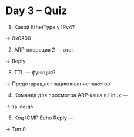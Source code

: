 # Day 3 – Quiz

1. Какой EtherType у IPv4?

-> 0x0800 

2. ARP‑операция 2 — это:

-> Reply

3. TTL — функция?

-> Предотвращает зацикливание пакетов

4. Команда для просмотра ARP‑кэша в Linux —

-> `ip neigh`

5. Код ICMP Echo Reply —

-> Тип 0